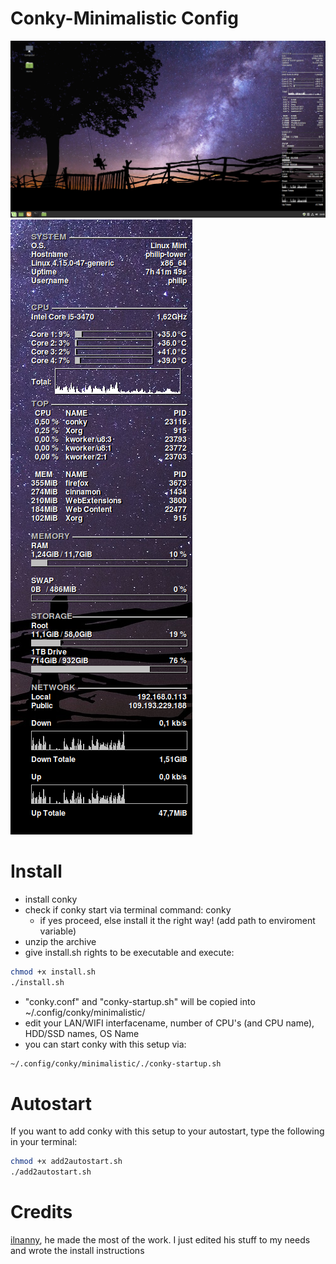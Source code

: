 # Conky-Minimalistic Config

![sample](sample.png)![samplecropped](samplecropped.png)

# Install

- install conky
- check if conky start via terminal command: conky
  - if yes proceed, else install it the right way! (add path to enviroment variable)
- unzip the archive
- give install.sh rights to be executable and execute:
```bash
chmod +x install.sh
./install.sh
```
- "conky.conf" and "conky-startup.sh" will be copied into ~/.config/conky/minimalistic/
- edit your LAN/WIFI interfacename, number of CPU's (and CPU name), HDD/SSD names, OS Name
- you can start conky with this setup via:
```bash
~/.config/conky/minimalistic/./conky-startup.sh
```

# Autostart

If you want to add conky with this setup to your autostart, type the following in your terminal:

```bash
chmod +x add2autostart.sh
./add2autostart.sh
```

# Credits

[ilnanny](http://ilnanny.deviantart.com/), he made the most of the work. I just edited his stuff to my needs and wrote the install instructions
